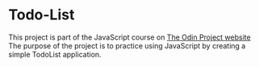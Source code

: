 # Todo-List
This project is part of the JavaScript course on [The Odin Project website](https://www.theodinproject.com)  
The purpose of the project is to practice using JavaScript by creating a simple TodoList application.
